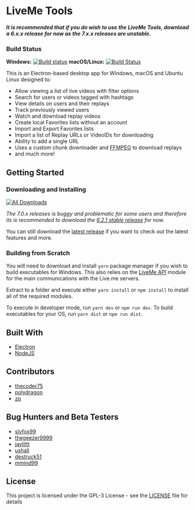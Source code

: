 # LiveMe Tools

***It is recommended that if you do wish to use the LiveMe Tools, download a 6.x.x release for now as the 7.x.x releases are unstable.***

### Build Status
**Windows:** [![Build status](https://ci.appveyor.com/api/projects/status/al0lo5cr41ssqd74/branch/master?svg=true)](https://ci.appveyor.com/project/thecoder75/liveme-tools/branch/master) **macOS/Linux:** [![Build Status](https://travis-ci.org/thecoder75/liveme-tools.svg?branch=master)](https://travis-ci.org/thecoder75/liveme-tools)

This is an Electron-based desktop app for Windows, macOS and Ubuntu Linux designed to:
- Allow viewing a list of live videos with filter options
- Search for users or videos tagged with hashtags
- View details on users and their replays
- Track previously viewed users
- Watch and download replay videos
- Create local Favorites lists without an account
- Import and Export Favorites lists
- Import a list of Replay URLs or VideoIDs for downloading
- Ability to add a single URL
- Uses a custom chunk downloader and [FFMPEG](/thecoder75/liveme-tools/blob/master/docs/ffmpeg.md) to download replays
- and much more!

## Getting Started

### Downloading and Installing

[![All Downloads](https://img.shields.io/github/downloads/thecoder75/liveme-tools/total.svg)](https://github.com/thecoder75/liveme-tools/releases)

*The 7.0.x releases is buggy and problematic for some users and therefore its is recommended to download the [6.2.1 stable release](https://github.com/thecoder75/liveme-tools/releases/tag/6.2.1) for now.*

You can still download the [latest release](https://github.com/thecoder75/liveme-tools/releases/latest) if you want to check out the latest features and more.

### Building from Scratch

You will need to download and install `yarn` package manager if you wish to build executables for Windows.  This also relies on the [LiveMe API](https://github.com/thecoder75/liveme-api) module for the main communications with the Live.me servers.

Extract to a folder and execute either `yarn install` or `npm install` to install all of the required modules.  

To execute in developer mode, run `yarn dev` or `npm run dev`.  To build executables for your OS, run `yarn dist` or `npm run dist`.

## Built With
* [Electron](http://electron.atom.io)
* [NodeJS](http://nodejs.org)

## Contributors
* [thecoder75](https://github.com/thecoder75)
* [polydragon](https://github.com/polydragon)
* [zp](https://github.com/zp)

## Bug Hunters and Beta Testers
* [slyfox99](https://github.com/slyfox99)
* [thegeezer9999](https://github.com/thegeezer9999)
* [jaylittt](https://github.com/jaylittt)
* [ushall](https://github.com/ushall)
* [destruck51](https://github.com/destruck51)
* [mmind99](https://github.com/mmind99)

## License
This project is licensed under the GPL-3 License - see the [LICENSE](LICENSE)
file for details
